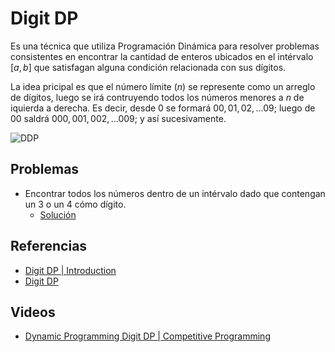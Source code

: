 # Digit DP
Es una técnica que utiliza Programación Dinámica para resolver problemas consistentes en encontrar la cantidad de enteros ubicados en el intérvalo $[a,b]$ que satisfagan alguna condición relacionada con sus dígitos.

La idea pricipal es que el número límite $(n)$ se represente como un arreglo de dígitos, luego se irá contruyendo todos los números menores a $n$ de iquierda a derecha.
Es decir, desde $0$ se formará $00,01,02,...09$; luego de $00$ saldrá $000,001,002,...009$; y así sucesivamente.

![DDP](https://res.cloudinary.com/practicaldev/image/fetch/s--PmeWValX--/c_limit%2Cf_auto%2Cfl_progressive%2Cq_auto%2Cw_880/https://dev-to-uploads.s3.amazonaws.com/uploads/articles/gyji6lh1ekgnwlmvszb2.png)

## Problemas
- Encontrar todos los números dentro de un intérvalo dado que contengan un 3 o un 4 cómo dígito.
    - [Solución](DigitDP.cpp)

## Referencias
- [Digit DP | Introduction](https://www.geeksforgeeks.org/digit-dp-introduction/)
- [Digit DP](https://codeforces.com/blog/entry/53960)

## Videos
- [Dynamic Programming Digit DP | Competitive Programming](https://www.youtube.com/watch?v=L1ZC9MI5yhY)